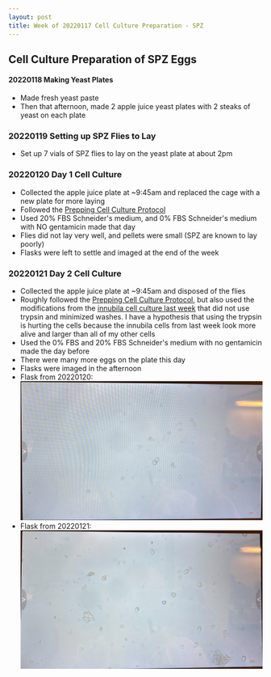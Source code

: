 ```yaml
---
layout: post
title: Week of 20220117 Cell Culture Preparation - SPZ
---
```


## Cell Culture Preparation of SPZ Eggs

#### 20220118 Making Yeast Plates
- Made fresh yeast paste
- Then that afternoon, made 2 apple juice yeast plates with 2 steaks of yeast on each plate

### 20220119 Setting up SPZ Flies to Lay

- Set up 7 vials of SPZ flies to lay on the yeast plate at about 2pm

### 20220120 Day 1 Cell Culture
- Collected the apple juice plate at ~9:45am and replaced the cage with a new plate for more laying
- Followed the [Prepping Cell Culture Protocol](https://meschedl.github.io/Unckless-Lab-Notebook-Maggie/2021/10/26/cell-culture-protocol.html)
- Used 20% FBS Schneider's medium, and 0% FBS Schneider's medium with NO gentamicin made that day
- Flies did not lay very well, and pellets were small (SPZ are known to lay poorly)
- Flasks were left to settle and imaged at the end of the week

### 20220121 Day 2 Cell Culture
- Collected the apple juice plate at ~9:45am and disposed of the flies
- Roughly followed the [Prepping Cell Culture Protocol](https://meschedl.github.io/Unckless-Lab-Notebook-Maggie/2021/10/26/cell-culture-protocol.html), but also used the modifications from the [innubila cell culture last week](https://meschedl.github.io/Unckless-Lab-Notebook-Maggie/2022/01/10/innubila-laying-plate-test.html) that did not use trypsin and minimized washes. I have a hypothesis that using the trypsin is hurting the cells because the innubila cells from last week look more alive and larger than all of my other cells
- Used the 0% FBS and 20% FBS Schneider's medium with no gentamicin made the day before
- There were many more eggs on the plate this day
- Flasks were imaged in the afternoon
- Flask from 20220120:
![](https://raw.githubusercontent.com/meschedl/Unckless-Lab-Notebook-Maggie/master/images/20220120-spz-cell-culture-imaged-20220121.jpeg)
- Flask from 20220121:
![](https://raw.githubusercontent.com/meschedl/Unckless-Lab-Notebook-Maggie/master/images/20220121-spz-cell-culture.jpeg)

